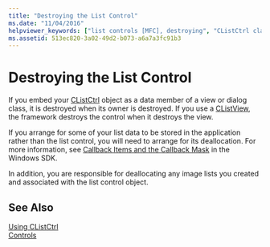 ```yaml
---
title: "Destroying the List Control"
ms.date: "11/04/2016"
helpviewer_keywords: ["list controls [MFC], destroying", "CListCtrl class [MFC], destroying controls"]
ms.assetid: 513ec820-3a02-49d2-b073-a6a7a3fc91b3
---
```

# Destroying the List Control

If you embed your [CListCtrl](../mfc/reference/clistctrl-class.md) object as a data member of a view or dialog class, it is destroyed when its owner is destroyed. If you use a [CListView](../mfc/reference/clistview-class.md), the framework destroys the control when it destroys the view.

If you arrange for some of your list data to be stored in the application rather than the list control, you will need to arrange for its deallocation. For more information, see [Callback Items and the Callback Mask](/windows/desktop/Controls/using-list-view-controls) in the Windows SDK.

In addition, you are responsible for deallocating any image lists you created and associated with the list control object.

## See Also

[Using CListCtrl](../mfc/using-clistctrl.md)<br/>
[Controls](../mfc/controls-mfc.md)

